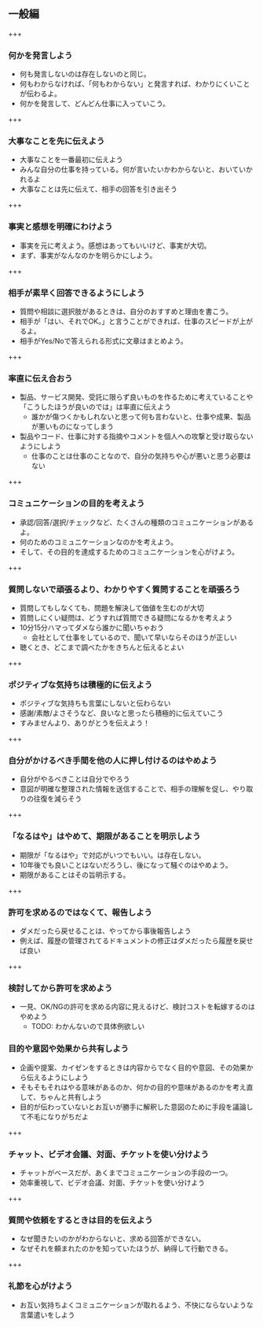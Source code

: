 ## 一般編

+++

### 何かを発言しよう

* 何も発言しないのは存在しないのと同じ。
* 何もわからなければ、「何もわからない」と発言すれば、わかりにくいことが伝わるよ。
* 何かを発言して、どんどん仕事に入っていこう。

+++

### 大事なことを先に伝えよう

* 大事なことを一番最初に伝えよう
* みんな自分の仕事を持っている。何が言いたいかわからないと、おいていかれるよ
* 大事なことは先に伝えて、相手の回答を引き出そう

+++

### 事実と感想を明確にわけよう

* 事実を元に考えよう。感想はあってもいいけど、事実が大切。
* まず、事実がなんなのかを明らかにしよう。

+++

### 相手が素早く回答できるようにしよう


- 質問や相談に選択肢があるときは、自分のおすすめと理由を書こう。
- 相手が「はい、それでOK。」と言うことができれば、仕事のスピードが上がるよ。
- 相手がYes/Noで答えられる形式に文章はまとめよう。

+++

### 率直に伝え合おう

- 製品、サービス開発、受託に限らず良いものを作るために考えていることや「こうしたほうが良いのでは」は率直に伝えよう
    - 誰かが傷つくかもしれないと思って何も言わないと、仕事や成果、製品が悪いものになってしまう
- 製品やコード、仕事に対する指摘やコメントを個人への攻撃と受け取らないようにしよう
    - 仕事のことは仕事のことなので、自分の気持ちや心が悪いと思う必要はない

+++

### コミュニケーションの目的を考えよう

- 承認/回答/選択/チェックなど、たくさんの種類のコミュニケーションがあるよ。
- 何のためのコミュニケーションなのかを考えよう。
- そして、その目的を達成するためのコミュニケーションを心がけよう。

+++

### 質問しないで頑張るより、わかりやすく質問することを頑張ろう

- 質問してもしなくても、問題を解決して価値を生むのが大切
- 質問しにくい疑問は、どうすれば質問できる疑問になるかを考えよう
- 10分15分ハマってダメなら誰かに聞いちゃおう
    - 会社として仕事をしているので、聞いて早いならそのほうが正しい
- 聴くとき、どこまで調べたかをきちんと伝えるとよい

+++

### ポジティブな気持ちは積極的に伝えよう

- ポジティブな気持ちも言葉にしないと伝わらない
- 感謝/素敵/よさそうなど、良いなと思ったら積極的に伝えていこう
- すみませんより、ありがとうを伝えよう！

+++

### 自分がかけるべき手間を他の人に押し付けるのはやめよう

- 自分がやるべきことは自分でやろう
- 意図が明確な整理された情報を送信することで、相手の理解を促し、やり取りの往復を減らそう

+++

### 「なるはや」はやめて、期限があることを明示しよう

- 期限が「なるはや」で対応がいつでもいい。は存在しない。
- 10年後でも良いことはないだろうし、後になって騒ぐのはやめよう。
- 期限があることはその旨明示する。


+++

### 許可を求めるのではなくて、報告しよう

- ダメだったら戻せることは、やってから事後報告しよう
- 例えば、履歴の管理されてるドキュメントの修正はダメだったら履歴を戻せば良い

+++

### 検討してから許可を求めよう

- 一見、OK/NGの許可を求める内容に見えるけど、検討コストを転嫁するのはやめよう
    - TODO: わかんないので具体例欲しい

### 目的や意図や効果から共有しよう

- 企画や提案、カイゼンをするときは内容からでなく目的や意図、その効果から伝えるようにしよう
- そもそもそれはやる意味があるのか、何かの目的や意味があるのかを考え直して、ちゃんと共有しよう
- 目的が伝わっていないとお互いが勝手に解釈した意図のために手段を議論して不毛になりがちだよ

+++

### チャット、ビデオ会議、対面、チケットを使い分けよう

- チャットがベースだが、あくまでコミュニケーションの手段の一つ。
- 効率重視して、ビデオ会議、対面、チケットを使い分けよう

+++

### 質問や依頼をするときは目的を伝えよう

- なぜ聞きたいのかがわからないと、求める回答ができない。
- なぜそれを頼まれたのかを知っていたほうが、納得して行動できる。

+++

### 礼節を心がけよう

- お互い気持ちよくコミュニケーションが取れるよう、不快にならないような言葉遣いをしよう
